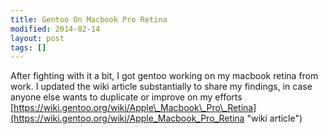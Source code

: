 ```yaml
---
title: Gentoo On Macbook Pro Retina
modified: 2014-02-14
layout: post
tags: []
---
```



After fighting with it a bit, I got gentoo working on my macbook retina from work. I updated the wiki article substantially to share my findings, in case anyone else wants to duplicate or improve on my efforts [https://wiki.gentoo.org/wiki/Apple\_Macbook\_Pro\_Retina](https://wiki.gentoo.org/wiki/Apple_Macbook_Pro_Retina "wiki article")
